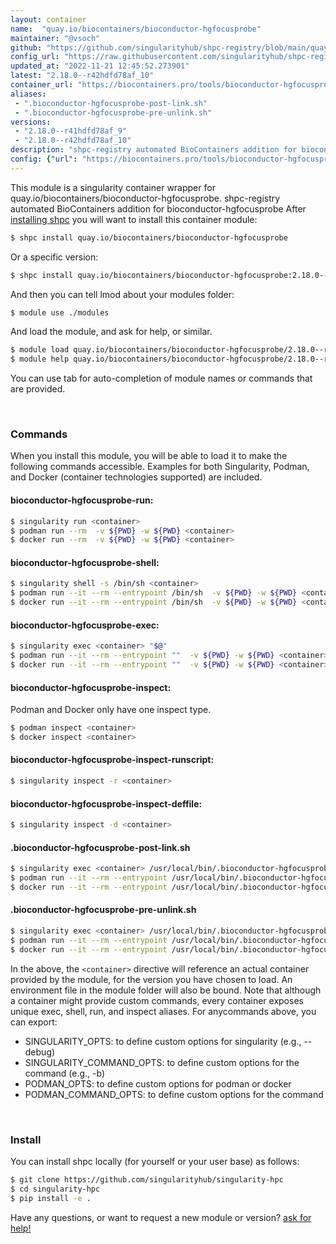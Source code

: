 ```yaml
---
layout: container
name:  "quay.io/biocontainers/bioconductor-hgfocusprobe"
maintainer: "@vsoch"
github: "https://github.com/singularityhub/shpc-registry/blob/main/quay.io/biocontainers/bioconductor-hgfocusprobe/container.yaml"
config_url: "https://raw.githubusercontent.com/singularityhub/shpc-registry/main/quay.io/biocontainers/bioconductor-hgfocusprobe/container.yaml"
updated_at: "2022-11-21 12:45:52.273901"
latest: "2.18.0--r42hdfd78af_10"
container_url: "https://biocontainers.pro/tools/bioconductor-hgfocusprobe"
aliases:
 - ".bioconductor-hgfocusprobe-post-link.sh"
 - ".bioconductor-hgfocusprobe-pre-unlink.sh"
versions:
 - "2.18.0--r41hdfd78af_9"
 - "2.18.0--r42hdfd78af_10"
description: "shpc-registry automated BioContainers addition for bioconductor-hgfocusprobe"
config: {"url": "https://biocontainers.pro/tools/bioconductor-hgfocusprobe", "maintainer": "@vsoch", "description": "shpc-registry automated BioContainers addition for bioconductor-hgfocusprobe", "latest": {"2.18.0--r42hdfd78af_10": "sha256:e813c52395ba24ad7ad0583dc8a5c4425ea1f6f3f87a591f95e871d771e9de24"}, "tags": {"2.18.0--r41hdfd78af_9": "sha256:28ead63e2526d2e6bffef6d956db470c4573ca96efcd4125f4061ce7e5b4ae38", "2.18.0--r42hdfd78af_10": "sha256:e813c52395ba24ad7ad0583dc8a5c4425ea1f6f3f87a591f95e871d771e9de24"}, "docker": "quay.io/biocontainers/bioconductor-hgfocusprobe", "aliases": {".bioconductor-hgfocusprobe-post-link.sh": "/usr/local/bin/.bioconductor-hgfocusprobe-post-link.sh", ".bioconductor-hgfocusprobe-pre-unlink.sh": "/usr/local/bin/.bioconductor-hgfocusprobe-pre-unlink.sh"}}
---
```


This module is a singularity container wrapper for quay.io/biocontainers/bioconductor-hgfocusprobe.
shpc-registry automated BioContainers addition for bioconductor-hgfocusprobe
After [installing shpc](#install) you will want to install this container module:


```bash
$ shpc install quay.io/biocontainers/bioconductor-hgfocusprobe
```

Or a specific version:

```bash
$ shpc install quay.io/biocontainers/bioconductor-hgfocusprobe:2.18.0--r42hdfd78af_10
```

And then you can tell lmod about your modules folder:

```bash
$ module use ./modules
```

And load the module, and ask for help, or similar.

```bash
$ module load quay.io/biocontainers/bioconductor-hgfocusprobe/2.18.0--r42hdfd78af_10
$ module help quay.io/biocontainers/bioconductor-hgfocusprobe/2.18.0--r42hdfd78af_10
```

You can use tab for auto-completion of module names or commands that are provided.

<br>

### Commands

When you install this module, you will be able to load it to make the following commands accessible.
Examples for both Singularity, Podman, and Docker (container technologies supported) are included.

#### bioconductor-hgfocusprobe-run:

```bash
$ singularity run <container>
$ podman run --rm  -v ${PWD} -w ${PWD} <container>
$ docker run --rm  -v ${PWD} -w ${PWD} <container>
```

#### bioconductor-hgfocusprobe-shell:

```bash
$ singularity shell -s /bin/sh <container>
$ podman run --it --rm --entrypoint /bin/sh  -v ${PWD} -w ${PWD} <container>
$ docker run --it --rm --entrypoint /bin/sh  -v ${PWD} -w ${PWD} <container>
```

#### bioconductor-hgfocusprobe-exec:

```bash
$ singularity exec <container> "$@"
$ podman run --it --rm --entrypoint ""  -v ${PWD} -w ${PWD} <container> "$@"
$ docker run --it --rm --entrypoint ""  -v ${PWD} -w ${PWD} <container> "$@"
```

#### bioconductor-hgfocusprobe-inspect:

Podman and Docker only have one inspect type.

```bash
$ podman inspect <container>
$ docker inspect <container>
```

#### bioconductor-hgfocusprobe-inspect-runscript:

```bash
$ singularity inspect -r <container>
```

#### bioconductor-hgfocusprobe-inspect-deffile:

```bash
$ singularity inspect -d <container>
```


#### .bioconductor-hgfocusprobe-post-link.sh

```bash
$ singularity exec <container> /usr/local/bin/.bioconductor-hgfocusprobe-post-link.sh
$ podman run --it --rm --entrypoint /usr/local/bin/.bioconductor-hgfocusprobe-post-link.sh   -v ${PWD} -w ${PWD} <container> -c " $@"
$ docker run --it --rm --entrypoint /usr/local/bin/.bioconductor-hgfocusprobe-post-link.sh   -v ${PWD} -w ${PWD} <container> -c " $@"
```


#### .bioconductor-hgfocusprobe-pre-unlink.sh

```bash
$ singularity exec <container> /usr/local/bin/.bioconductor-hgfocusprobe-pre-unlink.sh
$ podman run --it --rm --entrypoint /usr/local/bin/.bioconductor-hgfocusprobe-pre-unlink.sh   -v ${PWD} -w ${PWD} <container> -c " $@"
$ docker run --it --rm --entrypoint /usr/local/bin/.bioconductor-hgfocusprobe-pre-unlink.sh   -v ${PWD} -w ${PWD} <container> -c " $@"
```



In the above, the `<container>` directive will reference an actual container provided
by the module, for the version you have chosen to load. An environment file in the
module folder will also be bound. Note that although a container
might provide custom commands, every container exposes unique exec, shell, run, and
inspect aliases. For anycommands above, you can export:

 - SINGULARITY_OPTS: to define custom options for singularity (e.g., --debug)
 - SINGULARITY_COMMAND_OPTS: to define custom options for the command (e.g., -b)
 - PODMAN_OPTS: to define custom options for podman or docker
 - PODMAN_COMMAND_OPTS: to define custom options for the command

<br>

### Install

You can install shpc locally (for yourself or your user base) as follows:

```bash
$ git clone https://github.com/singularityhub/singularity-hpc
$ cd singularity-hpc
$ pip install -e .
```

Have any questions, or want to request a new module or version? [ask for help!](https://github.com/singularityhub/singularity-hpc/issues)